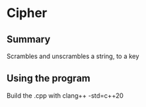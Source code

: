 # Cipher
## Summary
Scrambles and unscrambles a string, to a key
## Using the program  
Build the .cpp with clang++ -std=c++20
